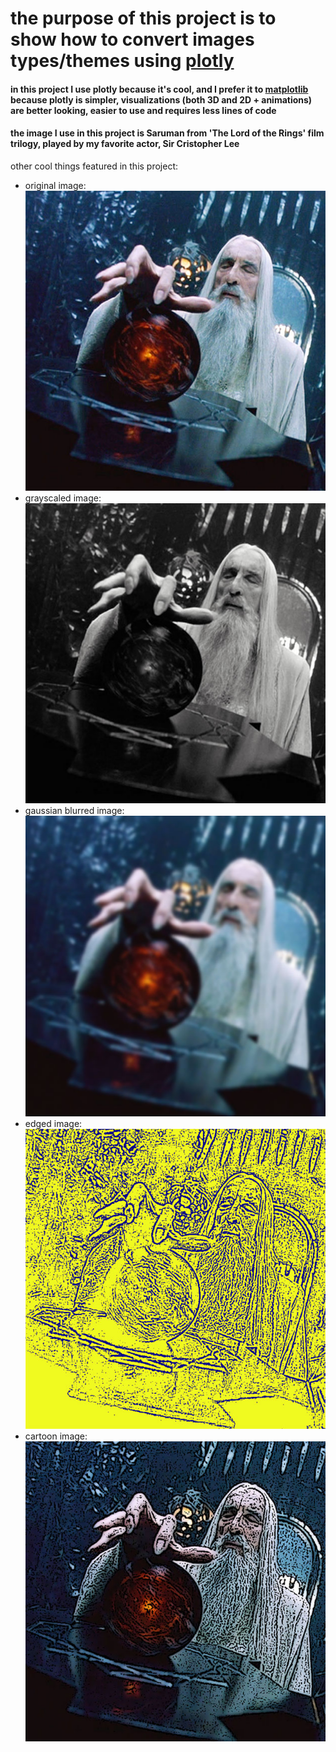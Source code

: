 # the purpose of this project is to show how to convert images types/themes using [plotly](https://plotly.com/)

#### in this project I use plotly because it's cool, and I prefer it to [matplotlib](https://matplotlib.org/) because plotly is simpler, visualizations (both 3D and 2D + animations) are better looking, easier to use and requires less lines of code

#### the image I use in this project is Saruman from 'The Lord of the Rings' film trilogy, played by my favorite actor, Sir Cristopher Lee

other cool things featured in this project:
* original image: ![](images/saruman.jpg)
* grayscaled image: ![](images/sarumanGrey.jpg)
* gaussian blurred image: ![](images/sarumanGaussianBlur.jpg)
* edged image: ![](images/sarumanEdged.jpg)
* cartoon image: ![](images/sarumanCartoon.jpg)

